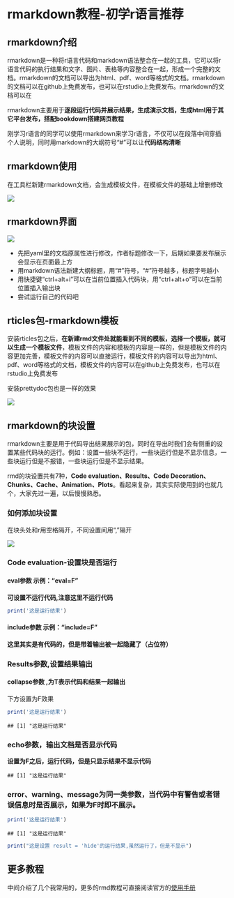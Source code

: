 # rmarkdown教程-初学r语言推荐



## rmarkdown介绍

rmarkdown是一种将r语言代码和markdown语法整合在一起的工具，它可以将r语言代码的执行结果和文字、图片、表格等内容整合在一起，形成一个完整的文档。rmarkdown的文档可以导出为html、pdf、word等格式的文档。rmarkdown的文档可以在github上免费发布，也可以在rstudio上免费发布。rmarkdown的文档可以在

rmarkdown主要用于**逐段运行代码并展示结果，生成演示文档，生成html用于其它平台发布，搭配bookdown搭建网页教程**

刚学习r语言的同学可以使用rmarkdown来学习r语言，不仅可以在段落中间穿插个人说明，同时用markdown的大纲符号“#”可以让**代码结构清晰**

## rmarkdown使用

在工具栏新建rmarkdown文档，会生成模板文件，在模板文件的基础上增删修改

![](https://vip.123pan.cn/1813062489//7%20pic/202410200846060.png)


## rmarkdown界面

![](https://vip.123pan.cn/1813062489//7%20pic/202410200851433.png)

- 先把yaml里的文档原属性进行修改，作者标题修改一下，后期如果要发布展示会显示在页面最上方
- 用markdown语法新建大纲标题，用“#”符号，“#”符号越多，标题字号越小
- 用快捷键“ctrl+alt+i”可以在当前位置插入代码块，用“ctrl+alt+o”可以在当前位置插入输出块
- 尝试运行自己的代码吧

## rticles包-rmarkdown模板

安装rticles包之后，**在新建rmd文件处就能看到不同的模板，选择一个模板，就可以生成一个模板文件**，模板文件的内容和模板的内容是一样的，但是模板文件的内容更加完善，模板文件的内容可以直接运行，模板文件的内容可以导出为html、pdf、word等格式的文档，模板文件的内容可以在github上免费发布，也可以在rstudio上免费发布

安装prettydoc包也是一样的效果


![](https://vip.123pan.cn/1813062489//7%20pic/202410200856148.png)


## rmarkdown的块设置

rmarkdown主要是用于代码导出结果展示的包，同时在导出时我们会有侧重的设置某些代码块的运行。例如：设置一些块不运行，一些块运行但是不显示信息，一些块运行但是不报错，一些块运行但是不显示结果。

rmd的块设置共有7种，**Code evaluation、Results、Code Decoration、Chunks、Cache、Animation、Plots**。看起来复杂，其实实际使用到的也就几个，大家先过一遍，以后慢慢熟悉。

### 如何添加块设置

在块头处和r用空格隔开，不同设置间用“,”隔开

![](https://vip.123pan.cn/1813062489//7%20pic/202410200918995.png)


### Code evaluation-设置块是否运行

#### eval参数  示例：“eval=F”

**可设置不运行代码,注意这里不运行代码**


``` r
print('这是运行结果')
```


#### include参数 示例：“include=F”

**这里其实是有代码的，但是带着输出被一起隐藏了（占位符）**



### Results参数,设置结果输出

#### collapse参数 ,为T表示代码和结果一起输出

下方设置为F效果


``` r
print('这是运行结果')
```

```
## [1] "这是运行结果"
```


### echo参数，输出文档是否显示代码

**设置为F之后，运行代码，但是只显示结果不显示代码**


```
## [1] "这是运行结果"
```


### error、warning、message为同一类参数，当代码中有警告或者错误信息时是否展示，如果为F时即不展示。


``` r
print('这是运行结果')
```

```
## [1] "这是运行结果"
```


``` r
print("这是设置 result = 'hide'的运行结果,虽然运行了，但是不显示")
```


## 更多教程

中间介绍了几个我常用的，更多的rmd教程可直接阅读官方的[使用手册](https://bookdown.org/yihui/rmarkdown/)
